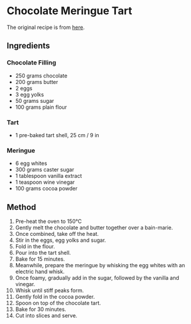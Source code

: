 
# Chocolate Meringue Tart # 

The original recipe is from [here](http://www.tasty-recipes.us/leftover-easter-chocolate-tart/24516/).

## Ingredients ## 

### Chocolate Filling

- 250 grams chocolate
- 200 grams butter
- 2 eggs
- 3 egg yolks
- 50 grams sugar
- 100 grams plain flour

### Tart

- 1 pre-baked tart shell, 25 cm / 9 in

### Meringue

- 6 egg whites
- 300 grams caster sugar
- 1 tablespoon vanilla extract
- 1 teaspoon wine vinegar
- 100 grams cocoa powder

## Method ## 

1. Pre-heat the oven to 150°C
2. Gently melt the chocolate and butter together over a bain-marie.
3. Once combined, take off the heat.
4. Stir in the eggs, egg yolks and sugar.
5. Fold in the flour.
6. Pour into the tart shell.
7. Bake for 15 minutes.
8. Meanwhile, prepare the meringue by whisking the egg whites with an electric hand whisk.
9. Once foamy, gradually add in the sugar, followed by the vanilla and vinegar.
10. Whisk until stiff peaks form.
11. Gently fold in the cocoa powder.
12. Spoon on top of the chocolate tart.
13. Bake for 30 minutes.
14. Cut into slices and serve.

